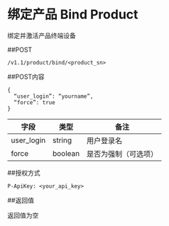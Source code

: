 # 绑定产品 Bind Product

绑定并激活产品终端设备

##POST

    /v1.1/product/bind/<product_sn>
##POST内容

    {
      “user_login”: “yourname”,
      “force”: true
    }

|字段| 类型| 备注|
|--|--|--|
|user_login	| string	| 用户登录名|
|force	| boolean|	 是否为强制（可选项）|

##授权方式

    P-ApiKey: <your_api_key>

##返回值

返回值为空
